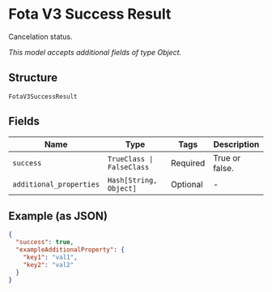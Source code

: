 
# Fota V3 Success Result

Cancelation status.

*This model accepts additional fields of type Object.*

## Structure

`FotaV3SuccessResult`

## Fields

| Name | Type | Tags | Description |
|  --- | --- | --- | --- |
| `success` | `TrueClass \| FalseClass` | Required | True or false. |
| `additional_properties` | `Hash[String, Object]` | Optional | - |

## Example (as JSON)

```json
{
  "success": true,
  "exampleAdditionalProperty": {
    "key1": "val1",
    "key2": "val2"
  }
}
```

